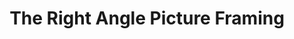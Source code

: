 ---
title: "The Right Angle Picture Framing"
url: /amarillo/the-right-angle-picture-framing/
shop: Rahmen
---
